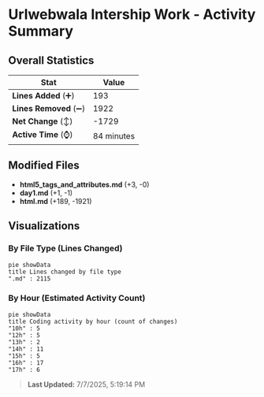 # Urlwebwala Intership Work - Activity Summary 

## Overall Statistics

| Stat                   | Value                                                             |
| ---------------------- | ----------------------------------------------------------------- |
| **Lines Added** (➕)   | 193                                          |
| **Lines Removed** (➖) | 1922                                        |
| **Net Change** (↕)    | -1729                |
| **Active Time** (⌚)   | 84 minutes |


## Modified Files
- **html5_tags_and_attributes.md** (+3, -0)
- **day1.md** (+1, -1)
- **html.md** (+189, -1921)

## Visualizations

### By File Type (Lines Changed)

```mermaid
pie showData
title Lines changed by file type
".md" : 2115
```

### By Hour (Estimated Activity Count)

```mermaid
pie showData
title Coding activity by hour (count of changes)
"10h" : 5
"12h" : 5
"13h" : 2
"14h" : 11
"15h" : 5
"16h" : 17
"17h" : 6
```


> **Last Updated:** 7/7/2025, 5:19:14 PM
